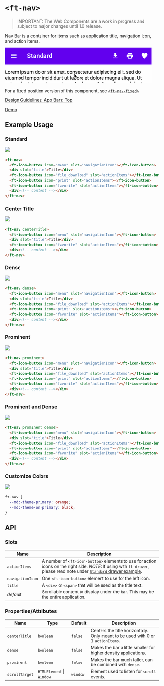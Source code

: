 # `<ft-nav>`

> IMPORTANT: The Web Components are a work in progress and subject to
> major changes until 1.0 release.

Nav Bar is a container for items such as application title, navigation icon, and action items.

![](../../../public/assets/standard.gif)

For a fixed position version of this component, see [`<ft-nav-fixed>`](https://github.com/material-components/material-web/tree/master/packages/top-app-bar-fixed)

[Design Guidelines: App Bars: Top](https://material.io/design/components/app-bars-top.html)

[Demo](https://ruhil-ui.web.app/?path=/story/ruhil-ui-component-navigation--navigation)

<!-- ## Installation

```sh
npm install @material/ft-nav
```

> NOTE: The Material Web Components are distributed as ES2017 JavaScript
> Modules, and use the Custom Elements API. They are compatible with all modern
> browsers including Chrome, Firefox, Safari, Edge, and IE11, but an additional
> tooling step is required to resolve _bare module specifiers_, as well as
> transpilation and polyfills for IE11. See
> [here](https://github.com/material-components/material-components-web-components#quick-start)
> for detailed instructions.
 -->

## Example Usage

### Standard

<img src="../../../public/assetsstandard.png" height="56px">

```html
<ft-nav>
  <ft-icon-button icon="menu" slot="navigationIcon"></ft-icon-button>
  <div slot="title">Title</div>
  <ft-icon-button icon="file_download" slot="actionItems"></ft-icon-button>
  <ft-icon-button icon="print" slot="actionItems"></ft-icon-button>
  <ft-icon-button icon="favorite" slot="actionItems"></ft-icon-button>
  <div><!-- content --></div>
</ft-nav>
```

### Center Title

<img src="../../../public/assetscenter_title.png" height="56px">

```html
<ft-nav centerTitle>
  <ft-icon-button icon="menu" slot="navigationIcon"></ft-icon-button>
  <div slot="title">Title</div>
  <ft-icon-button icon="favorite" slot="actionItems"></ft-icon-button>
  <div><!-- content --></div>
</ft-nav>
```

### Dense

<img src="../../../public/assetsdense.png" height="48px">

```html
<ft-nav dense>
  <ft-icon-button icon="menu" slot="navigationIcon"></ft-icon-button>
  <div slot="title">Title</div>
  <ft-icon-button icon="file_download" slot="actionItems"></ft-icon-button>
  <ft-icon-button icon="print" slot="actionItems"></ft-icon-button>
  <ft-icon-button icon="favorite" slot="actionItems"></ft-icon-button>
  <div><!-- content --></div>
</ft-nav>
```

### Prominent

<img src="../../../public/assetsprominent.png" height="128px">

```html
<ft-nav prominent>
  <ft-icon-button icon="menu" slot="navigationIcon"></ft-icon-button>
  <div slot="title">Title</div>
  <ft-icon-button icon="file_download" slot="actionItems"></ft-icon-button>
  <ft-icon-button icon="print" slot="actionItems"></ft-icon-button>
  <ft-icon-button icon="favorite" slot="actionItems"></ft-icon-button>
  <div><!-- content --></div>
</ft-nav>
```

### Prominent and Dense

<img src="../../../public/assetsprominent_and_dense.png" height="96px">

```html
<ft-nav prominent dense>
  <ft-icon-button icon="menu" slot="navigationIcon"></ft-icon-button>
  <div slot="title">Title</div>
  <ft-icon-button icon="file_download" slot="actionItems"></ft-icon-button>
  <ft-icon-button icon="print" slot="actionItems"></ft-icon-button>
  <ft-icon-button icon="favorite" slot="actionItems"></ft-icon-button>
  <div><!-- content --></div>
</ft-nav>
```

### Customize Colors

<img src="../../../public/assetscustom_colors.png" height="56px">

```css
ft-nav {
  --mdc-theme-primary: orange;
  --mdc-theme-on-primary: black;
}
```

## API

### Slots

| Name             | Description                                                                                                                                                                                                                                                     |
| ---------------- | --------------------------------------------------------------------------------------------------------------------------------------------------------------------------------------------------------------------------------------------------------------- |
| `actionItems`    | A number of `<ft-icon-button>` elements to use for action icons on the right side. _NOTE:_ If using with `ft-drawer`, please read note under [`Standard` drawer example](https://github.com/material-components/material-web/tree/master/packages/top-app-bar). |
| `navigationIcon` | One `<ft-icon-button>` element to use for the left icon.                                                                                                                                                                                                        |
| `title`          | A `<div>` or `<span>` that will be used as the title text.                                                                                                                                                                                                      |
| _default_        | Scrollable content to display under the bar. This may be the entire application.                                                                                                                                                                                |

### Properties/Attributes

| Name           | Type                      | Default  | Description                                                                      |
| -------------- | ------------------------- | -------- | -------------------------------------------------------------------------------- |
| `centerTitle`  | `boolean`                 | `false`  | Centers the title horizontally. Only meant to be used with 0 or 1 `actionItems`. |
| `dense`        | `boolean`                 | `false`  | Makes the bar a little smaller for higher density applications.                  |
| `prominent`    | `boolean`                 | `false`  | Makes the bar much taller, can be combined with `dense`.                         |
| `scrollTarget` | `HTMLElement` \| `Window` | `window` | Element used to listen for `scroll` events.                                      |
